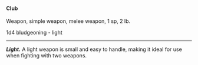 #### Club

Weapon, simple weapon, melee weapon, 1 sp, 2 lb.

1d4 bludgeoning  - light

---

***Light.*** A light weapon is small and easy to handle, making it ideal for use when fighting with two weapons.